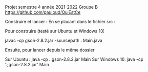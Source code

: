 Projet semestre 4 année 2021-2022 Groupe B
https://github.com/pauloud/QuiEstCe

Construire et lancer :
En se placant dans le fichier src :

Pour construire (testé sur Ubuntu et Windows 10)

javac -cp gson-2.8.2.jar -sourcepath . Main.java

Ensuite, pour lancer depuis le même dossier

Sur Ubuntu :
java -cp .:gson-2.8.2.jar Main 
Sur Windows 10:
java -cp '.;gson-2.8.2.jar' Main


